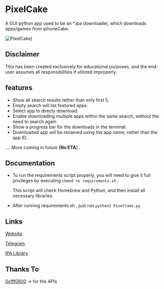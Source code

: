 # PixelCake

A GUI python app used to be an *.ipa downloader, which downloads apps/games from iphoneCake.

![PixelCake]([https://up-ipa.xyz/share/QDYElbyj1miyI4eJ/direct]))


## Disclaimer

 This has been created exclusively for educational purposes, and the end-user assumes all responsibilities if utilized improperly.



## features

- Show all search results rether than only first 5.
- Empty search will list featured apps.
- Select app to direcly download.
- Enable downloading multiple apps within the same search, without the need to search again
- Show a progress bar for the downloads in the terminal.
- Downloaded app will be renamed using the app name, rather than the app ID.

  
.... More coming in future [**No ETA**] .


## Documentation

- To run the requirements script properly, you will need to give it full privileges by executing ```chmod +x requirements.sh``` .

  This script will check Homebrew and Python, and then install all necessary libraries.

- After running requirements.sh , just run ```python3 PixelCake.py```


## Links

[Website](https://dpixel.co).

[Telegram](https://t.me/xdanpixel).

[IPA Library](https://t.me/dpixel).

## Thanks To

[0xfff0800](https://github.com/0xfff0800/Checkra1n-app) -> for the APIs
